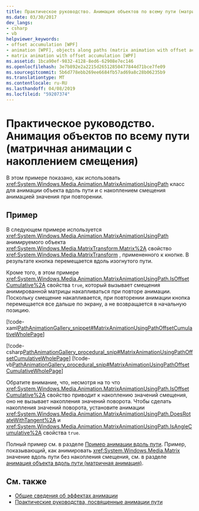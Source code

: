 ```yaml
---
title: Практическое руководство. Анимация объектов по всему пути (матричная анимации с накоплением смещения)
ms.date: 03/30/2017
dev_langs:
- csharp
- vb
helpviewer_keywords:
- offset accumulation [WPF]
- animation [WPF], objects along paths (matrix animation with offset accumulation)
- matrix animation with offset accumulation [WPF]
ms.assetid: 1bca90ef-9832-4128-8ed6-62908e7ec146
ms.openlocfilehash: 3e7b892e2a2215d26512850477844d71bce7fe09
ms.sourcegitcommit: 5b6d778ebb269ee6684fb57ad69a8c28b06235b9
ms.translationtype: MT
ms.contentlocale: ru-RU
ms.lasthandoff: 04/08/2019
ms.locfileid: "59207374"
---
```

# <a name="how-to-animate-an-object-along-a-path-matrix-animation-with-offset-accumulation"></a>Практическое руководство. Анимация объектов по всему пути (матричная анимации с накоплением смещения)
В этом примере показано, как использовать <xref:System.Windows.Media.Animation.MatrixAnimationUsingPath> класс для анимации объекта вдоль пути и с накоплением смещения анимацией значения при повторении.  
  
## <a name="example"></a>Пример  
 В следующем примере используется <xref:System.Windows.Media.Animation.MatrixAnimationUsingPath> анимируемого объекта <xref:System.Windows.Media.MatrixTransform.Matrix%2A> свойство <xref:System.Windows.Media.MatrixTransform> , примененного к кнопке. В результате кнопка перемещается вдоль изогнутого пути.  
  
 Кроме того, в этом примере <xref:System.Windows.Media.Animation.MatrixAnimationUsingPath.IsOffsetCumulative%2A> свойства `true`, который вызывает смещения анимированной матрицы накапливаться при повторе анимации. Поскольку смещение накапливается, при повторении анимации кнопка перемещается все дальше по экрану, а не возвращается в начальную позицию.  
  
 [!code-xaml[PathAnimationGallery_snippet#MatrixAnimationUsingPathOffsetCumulativeWholePage](~/samples/snippets/csharp/VS_Snippets_Wpf/PathAnimationGallery_snippet/CS/matrixanimationusingpathexampleoffsetcumulative.xaml#matrixanimationusingpathoffsetcumulativewholepage)]  
  
 [!code-csharp[PathAnimationGallery_procedural_snip#MatrixAnimationUsingPathOffsetCumulativeWholePage](~/samples/snippets/csharp/VS_Snippets_Wpf/PathAnimationGallery_procedural_snip/CSharp/MatrixAnimationUsingPathExampleOffsetCumulative.cs#matrixanimationusingpathoffsetcumulativewholepage)]
 [!code-vb[PathAnimationGallery_procedural_snip#MatrixAnimationUsingPathOffsetCumulativeWholePage](~/samples/snippets/visualbasic/VS_Snippets_Wpf/PathAnimationGallery_procedural_snip/VisualBasic/MatrixAnimationUsingPathExampleOffsetCumulative.vb#matrixanimationusingpathoffsetcumulativewholepage)]  
  
 Обратите внимание, что, несмотря на то что <xref:System.Windows.Media.Animation.MatrixAnimationUsingPath.IsOffsetCumulative%2A> свойство приводит к накоплению значений смещения, оно не вызывает накопления значений поворота. Чтобы сделать накопления значений поворота, установите анимации <xref:System.Windows.Media.Animation.MatrixAnimationUsingPath.DoesRotateWithTangent%2A> и <xref:System.Windows.Media.Animation.MatrixAnimationUsingPath.IsAngleCumulative%2A> свойства `true`.  
  
 Полный пример см. в разделе [Пример анимации вдоль пути](https://go.microsoft.com/fwlink/?LinkID=160028). Пример, показывающий, как анимировать <xref:System.Windows.Media.Matrix> значение вдоль пути без накопления смещения, см. в разделе [анимация объекта вдоль пути (матричная анимация)](how-to-animate-an-object-along-a-path-matrix-animation.md).  
  
## <a name="see-also"></a>См. также

- [Общие сведения об эффектах анимации](animation-overview.md)
- [Практические руководства, посвященные анимации пути](path-animation-how-to-topics.md)
